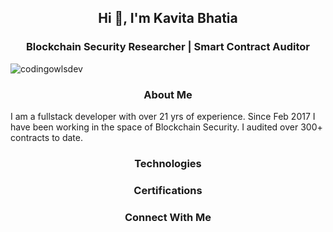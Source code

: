<h2 align="center"><b>Hi 👋, I'm Kavita Bhatia</b></h2>
<h3 align="center"><b>Blockchain Security Researcher | Smart Contract Auditor</b></h3>
<p align="left"> <img src="https://komarev.com/ghpvc/?username=codingowlsdev&label=Profile%20views&color=0e75b6&style=flat" alt="codingowlsdev" /> </p>

<h3 align="center"><b>About Me</b></h3>
I am a fullstack developer with over 21 yrs of experience. Since Feb 2017 I have been working in the space of Blockchain Security. I audited over 300+ contracts to date.

<h3 align="center"><b>Technologies</b></h3>



<h3 align="center"><b>Certifications</b></h3>


<h3 align="center"><b>Connect With Me</b></h3>
